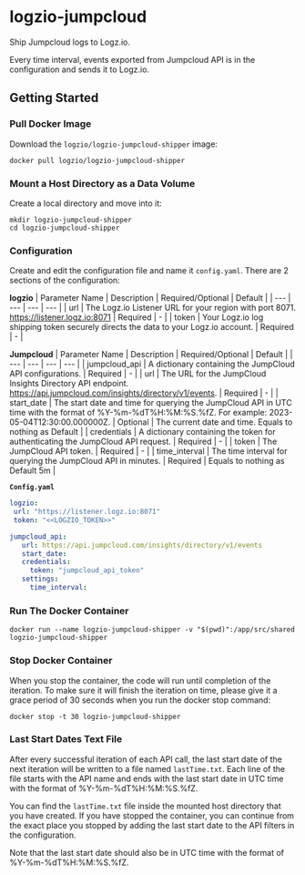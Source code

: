 # logzio-jumpcloud
Ship Jumpcloud logs to Logz.io. 

Every time interval, events exported from Jumpcloud API is in the configuration and sends it to Logz.io.


## Getting Started
### Pull Docker Image

Download the `logzio/logzio-jumpcloud-shipper` image:
```
docker pull logzio/logzio-jumpcloud-shipper
```
### Mount a Host Directory as a Data Volume

Create a local directory and move into it:
```shell
mkdir logzio-jumpcloud-shipper
cd logzio-jumpcloud-shipper
```
### Configuration
Create and edit the configuration file and name it `config.yaml`. There are 2 sections of the configuration:

**logzio**
| Parameter Name | Description | Required/Optional | Default |
| --- | --- | --- | --- |
| url | The Logz.io Listener URL for your region with port 8071. https://listener.logz.io:8071 | Required | - |
| token | Your Logz.io log shipping token securely directs the data to your Logz.io account. | Required | - |

**Jumpcloud**
| Parameter Name | Description | Required/Optional | Default |
| --- | --- | --- | --- |
| jumpcloud_api | A dictionary containing the JumpCloud API configurations. | Required | - |
| url | The URL for the JumpCloud Insights Directory API endpoint. https://api.jumpcloud.com/insights/directory/v1/events. | Required | - |
| start_date | The start date and time for querying the JumpCloud API in UTC time with the format of %Y-%m-%dT%H:%M:%S.%fZ. For example: 2023-05-04T12:30:00.000000Z. | Optional | The current date and time. Equals to nothing as Default |
| credentials | A dictionary containing the token for authenticating the JumpCloud API request. | Required | - |
| token | The JumpCloud API token. | Required | - |
| time_interval | The time interval for querying the JumpCloud API in minutes. | Required | Equals to nothing as Default 5m |

**`Config.yaml`**
```yaml
logzio:
 url: "https://listener.logz.io:8071"
 token: "<<LOGZIO_TOKEN>>"

jumpcloud_api:
   url: https://api.jumpcloud.com/insights/directory/v1/events
   start_date:
   credentials:
     token: "jumpcloud_api_token"
   settings:
     time_interval:
```


### Run The Docker Container
```shell
docker run --name logzio-jumpcloud-shipper -v "$(pwd)":/app/src/shared logzio-jumpcloud-shipper
```
### Stop Docker Container
When you stop the container, the code will run until completion of the iteration. To make sure it will finish the iteration on time, please give it a grace period of 30 seconds when you run the docker stop command:
```shell
docker stop -t 30 logzio-jumpcloud-shipper
```

### Last Start Dates Text File
After every successful iteration of each API call, the last start date of the next iteration will be written to a file named `lastTime.txt`. Each line of the file starts with the API name and ends with the last start date in UTC time with the format of %Y-%m-%dT%H:%M:%S.%fZ.


You can find the `lastTime.txt` file inside the mounted host directory that you have created. If you have stopped the container, you can continue from the exact place you stopped by adding the last start date to the API filters in the configuration.


Note that the last start date should also be in UTC time with the format of %Y-%m-%dT%H:%M:%S.%fZ.




